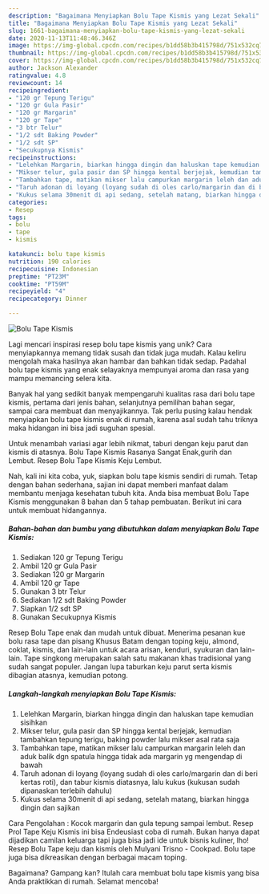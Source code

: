 ```yaml
---
description: "Bagaimana Menyiapkan Bolu Tape Kismis yang Lezat Sekali"
title: "Bagaimana Menyiapkan Bolu Tape Kismis yang Lezat Sekali"
slug: 1661-bagaimana-menyiapkan-bolu-tape-kismis-yang-lezat-sekali
date: 2020-11-13T11:48:46.346Z
image: https://img-global.cpcdn.com/recipes/b1dd58b3b415798d/751x532cq70/bolu-tape-kismis-foto-resep-utama.jpg
thumbnail: https://img-global.cpcdn.com/recipes/b1dd58b3b415798d/751x532cq70/bolu-tape-kismis-foto-resep-utama.jpg
cover: https://img-global.cpcdn.com/recipes/b1dd58b3b415798d/751x532cq70/bolu-tape-kismis-foto-resep-utama.jpg
author: Jackson Alexander
ratingvalue: 4.8
reviewcount: 14
recipeingredient:
- "120 gr Tepung Terigu"
- "120 gr Gula Pasir"
- "120 gr Margarin"
- "120 gr Tape"
- "3 btr Telur"
- "1/2 sdt Baking Powder"
- "1/2 sdt SP"
- "Secukupnya Kismis"
recipeinstructions:
- "Lelehkan Margarin, biarkan hingga dingin dan haluskan tape kemudian sisihkan"
- "Mikser telur, gula pasir dan SP hingga kental berjejak, kemudian tambahkan tepung terigu, baking powder lalu mikser asal rata saja"
- "Tambahkan tape, matikan mikser lalu campurkan margarin leleh dan aduk balik dgn spatula hingga tidak ada margarin yg mengendap di bawah"
- "Taruh adonan di loyang (loyang sudah di oles carlo/margarin dan di beri kertas roti), dan tabur kismis diatasnya, lalu kukus (kukusan sudah dipanaskan terlebih dahulu)"
- "Kukus selama 30menit di api sedang, setelah matang, biarkan hingga dingin dan sajikan"
categories:
- Resep
tags:
- bolu
- tape
- kismis

katakunci: bolu tape kismis 
nutrition: 190 calories
recipecuisine: Indonesian
preptime: "PT23M"
cooktime: "PT59M"
recipeyield: "4"
recipecategory: Dinner

---
```



![Bolu Tape Kismis](https://img-global.cpcdn.com/recipes/b1dd58b3b415798d/751x532cq70/bolu-tape-kismis-foto-resep-utama.jpg)

Lagi mencari inspirasi resep bolu tape kismis yang unik? Cara menyiapkannya memang tidak susah dan tidak juga mudah. Kalau keliru mengolah maka hasilnya akan hambar dan bahkan tidak sedap. Padahal bolu tape kismis yang enak selayaknya mempunyai aroma dan rasa yang mampu memancing selera kita.

Banyak hal yang sedikit banyak mempengaruhi kualitas rasa dari bolu tape kismis, pertama dari jenis bahan, selanjutnya pemilihan bahan segar, sampai cara membuat dan menyajikannya. Tak perlu pusing kalau hendak menyiapkan bolu tape kismis enak di rumah, karena asal sudah tahu triknya maka hidangan ini bisa jadi suguhan spesial.

Untuk menambah variasi agar lebih nikmat, taburi dengan keju parut dan kismis di atasnya. Bolu Tape Kismis Rasanya Sangat Enak,gurih dan Lembut. Resep Bolu Tape Kismis Keju Lembut.


Nah, kali ini kita coba, yuk, siapkan bolu tape kismis sendiri di rumah. Tetap dengan bahan sederhana, sajian ini dapat memberi manfaat dalam membantu menjaga kesehatan tubuh kita. Anda bisa membuat Bolu Tape Kismis menggunakan 8 bahan dan 5 tahap pembuatan. Berikut ini cara untuk membuat hidangannya.

<!--inarticleads1-->

##### Bahan-bahan dan bumbu yang dibutuhkan dalam menyiapkan Bolu Tape Kismis:

1. Sediakan 120 gr Tepung Terigu
1. Ambil 120 gr Gula Pasir
1. Sediakan 120 gr Margarin
1. Ambil 120 gr Tape
1. Gunakan 3 btr Telur
1. Sediakan 1/2 sdt Baking Powder
1. Siapkan 1/2 sdt SP
1. Gunakan Secukupnya Kismis


Resep Bolu Tape enak dan mudah untuk dibuat. Menerima pesanan kue bolu rasa tape dan pisang Khusus Batam dengan toping keju, almond, coklat, kismis, dan lain-lain untuk acara arisan, kenduri, syukuran dan lain-lain. Tape singkong merupakan salah satu makanan khas tradisional yang sudah sangat populer. Jangan lupa taburkan keju parut serta kismis dibagian atasnya, kemudian potong. 

<!--inarticleads2-->

##### Langkah-langkah menyiapkan Bolu Tape Kismis:

1. Lelehkan Margarin, biarkan hingga dingin dan haluskan tape kemudian sisihkan
1. Mikser telur, gula pasir dan SP hingga kental berjejak, kemudian tambahkan tepung terigu, baking powder lalu mikser asal rata saja
1. Tambahkan tape, matikan mikser lalu campurkan margarin leleh dan aduk balik dgn spatula hingga tidak ada margarin yg mengendap di bawah
1. Taruh adonan di loyang (loyang sudah di oles carlo/margarin dan di beri kertas roti), dan tabur kismis diatasnya, lalu kukus (kukusan sudah dipanaskan terlebih dahulu)
1. Kukus selama 30menit di api sedang, setelah matang, biarkan hingga dingin dan sajikan


Cara Pengolahan : Kocok margarin dan gula tepung sampai lembut. Resep Prol Tape Keju Kismis ini bisa Endeusiast coba di rumah. Bukan hanya dapat dijadikan camilan keluarga tapi juga bisa jadi ide untuk bisnis kuliner, lho! Resep Bolu Tape keju dan kismis oleh Mulyani Trisno - Cookpad. Bolu tape juga bisa dikreasikan dengan berbagai macam toping. 

Bagaimana? Gampang kan? Itulah cara membuat bolu tape kismis yang bisa Anda praktikkan di rumah. Selamat mencoba!
